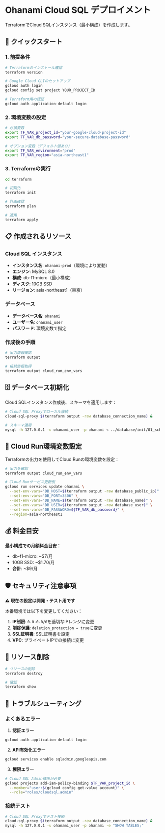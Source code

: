 # Ohanami Cloud SQL デプロイメント

TerraformでCloud SQLインスタンス（最小構成）を作成します。

## 🚀 クイックスタート

### 1. 前提条件
```bash
# Terraformのインストール確認
terraform version

# Google Cloud CLIのセットアップ
gcloud auth login
gcloud config set project YOUR_PROJECT_ID

# Terraform用の認証
gcloud auth application-default login
```

### 2. 環境変数の設定
```bash
# 必須変数
export TF_VAR_project_id="your-google-cloud-project-id"
export TF_VAR_db_password="your-secure-database-password"

# オプション変数（デフォルト値あり）
export TF_VAR_environment="prod"
export TF_VAR_region="asia-northeast1"
```

### 3. Terraformの実行
```bash
cd terraform

# 初期化
terraform init

# 計画確認
terraform plan

# 適用
terraform apply
```

## 📋 作成されるリソース

### Cloud SQL インスタンス
- **インスタンス名**: `ohanami-prod`（環境により変動）
- **エンジン**: MySQL 8.0
- **構成**: db-f1-micro（最小構成）
- **ディスク**: 10GB SSD
- **リージョン**: asia-northeast1（東京）

### データベース
- **データベース名**: `ohanami`
- **ユーザー名**: `ohanami_user`
- **パスワード**: 環境変数で指定

### 作成後の手順
```bash
# 出力情報確認
terraform output

# 接続情報取得
terraform output cloud_run_env_vars
```

## 🗄️ データベース初期化

Cloud SQLインスタンス作成後、スキーマを適用します：

```bash
# Cloud SQL Proxyでローカル接続
cloud-sql-proxy $(terraform output -raw database_connection_name) &

# スキーマ適用
mysql -h 127.0.0.1 -u ohanami_user -p ohanami < ../database/init/01_schema.sql
```

## 🔧 Cloud Run環境変数設定

Terraformの出力を使用してCloud Runの環境変数を設定：

```bash
# 出力を確認
terraform output cloud_run_env_vars

# Cloud Runサービス更新例
gcloud run services update ohanami \
  --set-env-vars="DB_HOST=$(terraform output -raw database_public_ip)" \
  --set-env-vars="DB_PORT=3306" \
  --set-env-vars="DB_NAME=$(terraform output -raw database_name)" \
  --set-env-vars="DB_USER=$(terraform output -raw database_user)" \
  --set-env-vars="DB_PASSWORD=${TF_VAR_db_password}" \
  --region=asia-northeast1
```

## 💰 料金目安

**最小構成での月額料金目安**：
- db-f1-micro: ~$7/月
- 10GB SSD: ~$1.70/月
- **合計**: ~$9/月

## 🛡️ セキュリティ注意事項

**⚠️ 現在の設定は開発・テスト用です**

本番環境では以下を変更してください：

1. **IP制限**: `0.0.0.0/0`を適切なIPレンジに変更
2. **削除保護**: `deletion_protection = true`に変更
3. **SSL証明書**: SSL証明書を設定
4. **VPC**: プライベートIPでの接続に変更

## 🧹 リソース削除

```bash
# リソースの削除
terraform destroy

# 確認
terraform show
```

## 📝 トラブルシューティング

### よくあるエラー

1. **認証エラー**
```bash
gcloud auth application-default login
```

2. **API有効化エラー**
```bash
gcloud services enable sqladmin.googleapis.com
```

3. **権限エラー**
```bash
# Cloud SQL Admin権限が必要
gcloud projects add-iam-policy-binding $TF_VAR_project_id \
  --member="user:$(gcloud config get-value account)" \
  --role="roles/cloudsql.admin"
```

### 接続テスト

```bash
# Cloud SQL Proxyでテスト接続
cloud-sql-proxy $(terraform output -raw database_connection_name) &
mysql -h 127.0.0.1 -u ohanami_user -p ohanami -e "SHOW TABLES;"
